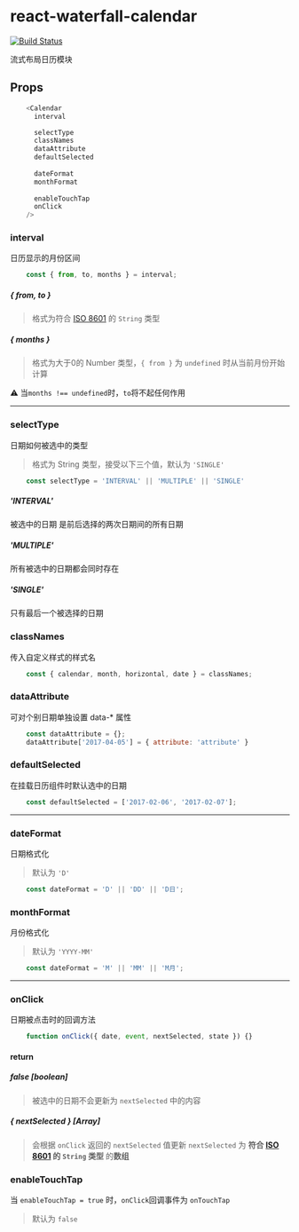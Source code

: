 # react-waterfall-calendar
[![Build Status](https://travis-ci.org/Runjuu/react-waterfall-calendar.svg?branch=master)](https://travis-ci.org/Runjuu/react-waterfall-calendar)

流式布局日历模块
## Props
```javascript
    <Calendar
      interval

      selectType
      classNames
      dataAttribute
      defaultSelected
        
      dateFormat
      monthFormat
      
      enableTouchTap
      onClick
    />
```

### interval
日历显示的月份区间

```javascript
    const { from, to, months } = interval;
```
##### { from, to }
> 格式为符合 [ISO 8601](https://en.wikipedia.org/wiki/ISO_8601) 的 `String` 类型

##### { months }
> 格式为大于0的 Number 类型，`{ from }` 为 `undefined` 时从当前月份开始计算

⚠️ 当`months !== undefined`时，`to`将不起任何作用

---
### selectType
日期如何被选中的类型
> 格式为 String 类型，接受以下三个值，默认为 `'SINGLE'`

```javascript
    const selectType = 'INTERVAL' || 'MULTIPLE' || 'SINGLE'
```

##### 'INTERVAL'
被选中的日期 是前后选择的两次日期间的所有日期
##### 'MULTIPLE'
所有被选中的日期都会同时存在
##### 'SINGLE'
只有最后一个被选择的日期

### classNames
传入自定义样式的样式名

```javascript
    const { calendar, month, horizontal, date } = classNames;
```

### dataAttribute
可对个别日期单独设置 data-* 属性

```javascript
    const dataAttribute = {};
    dataAttribute['2017-04-05'] = { attribute: 'attribute' }
```

### defaultSelected
在挂载日历组件时默认选中的日期

```javascript
    const defaultSelected = ['2017-02-06', '2017-02-07'];
```
---
### dateFormat

日期格式化

> 默认为 `'D'`

```javascript
    const dateFormat = 'D' || 'DD' || 'D日';
```

### monthFormat

月份格式化

> 默认为 `'YYYY-MM'`

```javascript
    const dateFormat = 'M' || 'MM' || 'M月';
```

---
### onClick
日期被点击时的回调方法

```javascript
    function onClick({ date, event, nextSelected, state }) {}
```

#### return
##### false *[boolean]*
> 被选中的日期不会更新为 `nextSelected` 中的内容

##### { nextSelected } *[Array]*
> 会根据 `onClick` 返回的 `nextSelected` 值更新
> `nextSelected` 为 **符合 [ISO 8601](https://en.wikipedia.org/wiki/ISO_8601) 的 `String` 类型** 的**数组**


### enableTouchTap
当 `enableTouchTap = true` 时，`onClick`回调事件为 `onTouchTap`
> 默认为 `false`




